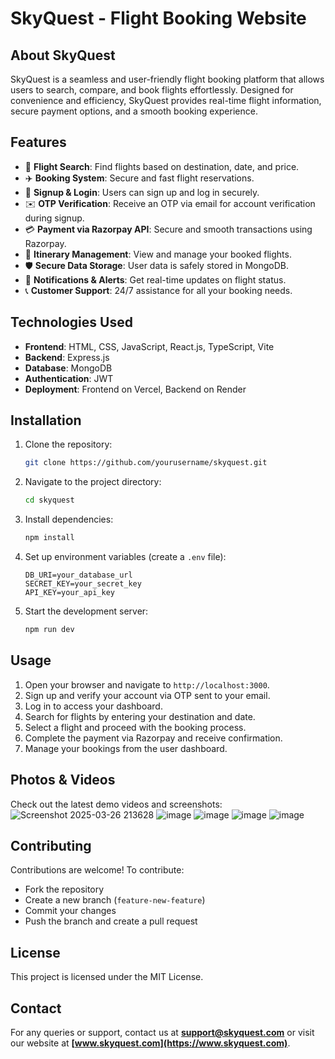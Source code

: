 # SkyQuest - Flight Booking Website

## About SkyQuest
SkyQuest is a seamless and user-friendly flight booking platform that allows users to search, compare, and book flights effortlessly. Designed for convenience and efficiency, SkyQuest provides real-time flight information, secure payment options, and a smooth booking experience.

## Features
- 🔎 **Flight Search**: Find flights based on destination, date, and price.
- ✈️ **Booking System**: Secure and fast flight reservations.
- 🔐 **Signup & Login**: Users can sign up and log in securely.
- ✉️ **OTP Verification**: Receive an OTP via email for account verification during signup.
- 💳 **Payment via Razorpay API**: Secure and smooth transactions using Razorpay.
- 📅 **Itinerary Management**: View and manage your booked flights.
- 🛡 **Secure Data Storage**: User data is safely stored in MongoDB.
- 🔔 **Notifications & Alerts**: Get real-time updates on flight status.
- 📞 **Customer Support**: 24/7 assistance for all your booking needs.

## Technologies Used
- **Frontend**: HTML, CSS, JavaScript, React.js, TypeScript, Vite
- **Backend**: Express.js
- **Database**: MongoDB
- **Authentication**: JWT
- **Deployment**: Frontend on Vercel, Backend on Render

## Installation
1. Clone the repository:
   ```sh
   git clone https://github.com/yourusername/skyquest.git
   ```
2. Navigate to the project directory:
   ```sh
   cd skyquest
   ```
3. Install dependencies:
   ```sh
   npm install
   ```
4. Set up environment variables (create a `.env` file):
   ```env
   DB_URI=your_database_url
   SECRET_KEY=your_secret_key
   API_KEY=your_api_key
   ```
5. Start the development server:
   ```sh
   npm run dev
   ```

## Usage
1. Open your browser and navigate to `http://localhost:3000`.
2. Sign up and verify your account via OTP sent to your email.
3. Log in to access your dashboard.
4. Search for flights by entering your destination and date.
5. Select a flight and proceed with the booking process.
6. Complete the payment via Razorpay and receive confirmation.
7. Manage your bookings from the user dashboard.

## Photos & Videos
Check out the latest demo videos and screenshots:
![Screenshot 2025-03-26 213628](https://github.com/user-attachments/assets/8f2f6c21-f02e-4d66-bc66-cf02759371fe)
![image](https://github.com/user-attachments/assets/d0eb7ac2-ff06-4d62-831e-fa26633e127c)
![image](https://github.com/user-attachments/assets/b4204cbb-f154-4e48-a9a5-332ed822b890)
![image](https://github.com/user-attachments/assets/500cf3ba-8d89-4a24-b0e1-c884836ea270)
![image](https://github.com/user-attachments/assets/45b11e2c-7460-4581-8116-2622fea07c9a)



## Contributing
Contributions are welcome! To contribute:
- Fork the repository
- Create a new branch (`feature-new-feature`)
- Commit your changes
- Push the branch and create a pull request

## License
This project is licensed under the MIT License.

## Contact
For any queries or support, contact us at **support@skyquest.com** or visit our website at **[www.skyquest.com](https://www.skyquest.com)**.

